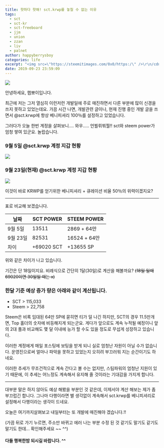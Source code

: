 ```yaml
---
title: 핫하다 핫해! sct.krwp를 놓칠 수 없는 이유
tags:
  - sct
  - sct-kr
  - sct-freeboard
  - jjm
  - union
  - zzan
  - liv
  - palnet
author: happyberrysboy
categories: life
excerpt: "<img src=\"https://steemitimages.com/0x0/https:/\" />\r\n/cdn.steemitimages.com/DQmeVyCnkva2SjkjT5mk9XPo2BJzbK7szFE1pDqqAHrSBsC/WHALE_TITLE_COLORED_LOW.jpg)  안녕하세요, 햅뽀이입니다.  최근에 저는 그저 열심히 이런저런 개발일에 주로 매진하면서 다른 부분에 많이 신경을 쓰지 못하고 있었는데요. 가끔 시간 나면, 개발관련 글이나, 현재....."
date: 2019-09-23 23:59:09
---
```


![](https://steemitimages.com/0x0/https://cdn.steemitimages.com/DQmeVyCnkva2SjkjT5mk9XPo2BJzbK7szFE1pDqqAHrSBsC/WHALE_TITLE_COLORED_LOW.jpg)

안녕하세요, 햅뽀이입니다.

최근에 저는 그저 열심히 이런저런 개발일에 주로 매진하면서 다른 부분에 많이 신경을 쓰지 못하고 있었는데요. 가끔 시간 나면, 개발관련 글이나, 현재 진행 중인 개발 글을 쓰면서 @sct.krwp에 항상 베니피셔리 100％를 설정하고 있었습니다.

그러다가 오늘 한번 계정을 살펴보니.... 와우..... 언뷜뤼붜붤!!
sct와 steem power가 엄청 쌓여 있군요. 놀랍습니다.

### 9월 5일 @sct.krwp 계정 지갑 현황
![](https://cdn.steemitimages.com/DQmYiHKv3irVeNN9qXNv4FUfsibaRKNGPuM8n4aujzBs6Sm/image.png)

### 9월 23일(현재) @sct.krwp 계정 지갑 현황
![](https://cdn.steemitimages.com/DQmZxnSVLu3XX1HQvoSL2bJMofGjcWv9TDzNrd9Fce8pZik/image.png)

이것이 바로 KRWP를 얻기위한 베니피셔리 + 큐레이션 비율 50％의 위력이겠지요?

___

표로 비교해 보겠습니다.

|날짜|SCT POWER|STEEM POWER|
|---|---|---|
|9월 5일|13511|2869 + 64만|
|9월 23일|82531|16524 + 64만|
|차이|+69020 SCT|+13655 SP|

위와 같은 차이가 나고 있습니다.

기간은 단 18일이지요.  비례식으로 간단히 1달(30일)로 계산을 해볼까요?
~~(18일 일때 69020이면 30일일 때는 x)~~

### 한달 기준 예상 증가 량은 아래와 같이 계산됩니다.
- SCT > 115,033
- Steem > 22,758

Steem은 비록 임대된 64만 SP에 묻히면 티가 덜 나긴 하지만, SCT의 경우 11.5만개면, Top 홀더의 숫자에 비등해지게 되는군요. 게다가 앞으로도 계속 누적될 예정이니 앞의 2대 풀과 비교해도 몇 달 이내에 능가 할 수도 있을 정도로 무섭게 성장하고 있습니다.

이러한 계정에게 매일 포스팅에 보팅을 받게 되니 실로 엄청난 자원이 아닐 수가 없습니다. 운영진으로써 얼마나 파악을 못하고 있었는지 오히려 부끄러워 지는 순간이기도 하네요.

이러한 추세가 무조건적으로 계속 간다고 볼 수는 없지만, 스팀파워의 엄청난 지원이 있기 때문에, 이 추세는 어느정도 계속해서 유지해 줄 것이라는 기대감을 가지게 합니다.  

___

대부분 말은 하지 않아도 예상 해봤을 부분인 것 같은데, 이제서야 계산 해보는 제가 좀 부끄럽긴 합니다. 그나마 다행이라면 별 생각없이 계속해서 sct.krwp를 베니피셔리로 설정해서 다행이라는 생각이 드네요. 

오늘은 여기까지살펴보고 내일부터는 또 개발에 매진해야 겠습니다.!!


(가끔 뒤로 가기 누르면, 주소만 바뀌고 에러 나는 부분 수정 된 것 같기도 말기도 같기도 말기도 한데... 확인해주세요 ~~ ^^)

#### 다들 행복한밤 되시길 바랍니다. ^^